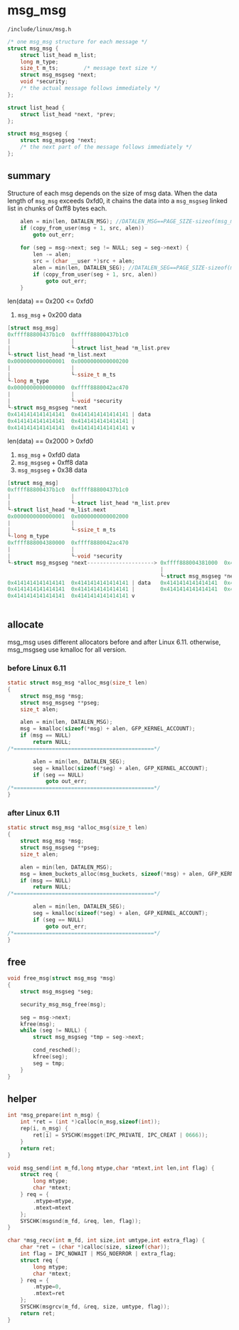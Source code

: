 # msg_msg

`/include/linux/msg.h`
```C
/* one msg_msg structure for each message */
struct msg_msg {
	struct list_head m_list;
	long m_type;
	size_t m_ts;		/* message text size */
	struct msg_msgseg *next;
	void *security;
	/* the actual message follows immediately */
};
```

```c
struct list_head {
	struct list_head *next, *prev;
};

struct msg_msgseg {
	struct msg_msgseg *next;
	/* the next part of the message follows immediately */
};
```

## summary

Structure of each msg depends on the size of msg data.
When the data length of `msg_msg` exceeds 0xfd0, it chains the data into a `msg_msgseg` linked list in chunks of 0xff8 bytes each.

```c
	alen = min(len, DATALEN_MSG); //DATALEN_MSG==PAGE_SIZE-sizeof(msg_msg)==0xfd0
	if (copy_from_user(msg + 1, src, alen))
		goto out_err;
		
	for (seg = msg->next; seg != NULL; seg = seg->next) {
		len -= alen;
		src = (char __user *)src + alen;
		alen = min(len, DATALEN_SEG); //DATALEN_SEG==PAGE_SIZE-sizeof(msg_msgseg)==0xff8
		if (copy_from_user(seg + 1, src, alen))
			goto out_err;
	}
```

len(data) == 0x200 <= 0xfd0

1. `msg_msg`    + 0x200 data
```C
[struct msg_msg]
0xffff88800437b1c0  0xffff88800437b1c0 
|                   |
|                   └-struct list_head *m_list.prev
└-struct list_head *m_list.next
0x0000000000000001  0x0000000000000200 
|                   |
|                   └-ssize_t m_ts
└-long m_type
0x0000000000000000  0xffff8880042ac470 
|                   |
|                   └-void *security
└-struct msg_msgseg *next
0x4141414141414141  0x4141414141414141 | data
0x4141414141414141  0x4141414141414141 |
0x4141414141414141  0x4141414141414141 v
```

len(data) == 0x2000 > 0xfd0

1. `msg_msg`    + 0xfd0 data
2. `msg_msgseg` + 0xff8 data
3. `msg_msgseg` + 0x38  data
```C
[struct msg_msg]
0xffff88800437b1c0  0xffff88800437b1c0 
|                   |
|                   └-struct list_head *m_list.prev
└-struct list_head *m_list.next
0x0000000000000001  0x0000000000002000
|                   |
|                   └-ssize_t m_ts
└-long m_type
0xffff888004380000  0xffff8880042ac470 
|                   |
|                   └-void *security
└-struct msg_msgseg *next---------------------> 0xffff888004381000  0x4141414141414141
                                                |
                                                └-struct msg_msgseg *next---------------------> 0x0000000000000000  0x4141414141414141
0x4141414141414141  0x4141414141414141 | data   0x4141414141414141  0x4141414141414141          |
0x4141414141414141  0x4141414141414141 |        0x4141414141414141  0x4141414141414141          └-struct msg_msgseg *next
0x4141414141414141  0x4141414141414141 v                                                        0x4141414141414141  0x4141414141414141
                                                                                                0x4141414141414141  0x4141414141414141
```

## allocate
msg_msg uses different allocators before and after Linux 6.11.
otherwise, msg_msgseg use kmalloc for all version.
### before Linux 6.11
[](https://elixir.bootlin.com/linux/v6.6.94/source/ipc/msgutil.c#L53)
```C
static struct msg_msg *alloc_msg(size_t len)
{
	struct msg_msg *msg;
	struct msg_msgseg **pseg;
	size_t alen;

	alen = min(len, DATALEN_MSG);
	msg = kmalloc(sizeof(*msg) + alen, GFP_KERNEL_ACCOUNT);
	if (msg == NULL)
		return NULL;
/*============================================*/

		alen = min(len, DATALEN_SEG);
		seg = kmalloc(sizeof(*seg) + alen, GFP_KERNEL_ACCOUNT);
		if (seg == NULL)
			goto out_err;
/*============================================*/
}
```

### after Linux 6.11
[](https://elixir.bootlin.com/linux/v6.16-rc5/source/ipc/msgutil.c#L64)
```C
static struct msg_msg *alloc_msg(size_t len)
{
	struct msg_msg *msg;
	struct msg_msgseg **pseg;
	size_t alen;

	alen = min(len, DATALEN_MSG);
	msg = kmem_buckets_alloc(msg_buckets, sizeof(*msg) + alen, GFP_KERNEL);
	if (msg == NULL)
		return NULL;
/*============================================*/

		alen = min(len, DATALEN_SEG);
		seg = kmalloc(sizeof(*seg) + alen, GFP_KERNEL_ACCOUNT);
		if (seg == NULL)
			goto out_err;
/*============================================*/
}
```

## free

[](https://elixir.bootlin.com/linux/v6.16-rc5/source/ipc/msgutil.c#L180)
```C
void free_msg(struct msg_msg *msg)
{
	struct msg_msgseg *seg;

	security_msg_msg_free(msg);

	seg = msg->next;
	kfree(msg);
	while (seg != NULL) {
		struct msg_msgseg *tmp = seg->next;

		cond_resched();
		kfree(seg);
		seg = tmp;
	}
}
```

## helper

```c
int *msg_prepare(int n_msg) {
    int *ret = (int *)calloc(n_msg,sizeof(int));
    rep(i, n_msg) {
        ret[i] = SYSCHK(msgget(IPC_PRIVATE, IPC_CREAT | 0666));
    }
    return ret;
}

void msg_send(int m_fd,long mtype,char *mtext,int len,int flag) {
    struct req {
        long mtype;
        char *mtext;
    } req = {
        .mtype=mtype,
        .mtext=mtext
    };
    SYSCHK(msgsnd(m_fd, &req, len, flag));
}

char *msg_recv(int m_fd, int size,int umtype,int extra_flag) {
    char *ret = (char *)calloc(size, sizeof(char));
    int flag = IPC_NOWAIT | MSG_NOERROR | extra_flag;
    struct req {
        long mtype;
        char *mtext;
    } req = {
        .mtype=0,
        .mtext=ret
    };
    SYSCHK(msgrcv(m_fd, &req, size, umtype, flag));
    return ret;
}
```
